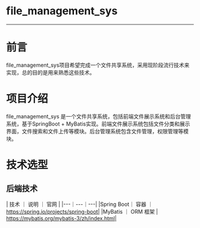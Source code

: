 # file_management_sys
-------------------------


# 前言
file_management_sys项目希望完成一个文件共享系统，采用现阶段流行技术来实现，总的目的是用来熟悉这些技术。

# 项目介绍
file_management_sys 是一个文件共享系统，包括前端文件展示系统和后台管理系统，基于SpringBoot + MyBatis实现。前端文件展示系统包括文件分类和展示界面，文件搜索和文件上传等模块。后台管理系统包含文件管理，权限管理等模块。


# 技术选型
## 后端技术
| 技术 ｜ 说明 ｜ 官网 |
|---｜---｜---|
|Spring Boot｜ 容器 ｜ https://spring.io/projects/spring-boot|
|MyBatis ｜ ORM 框架 | https://mybatis.org/mybatis-3/zh/index.html|

